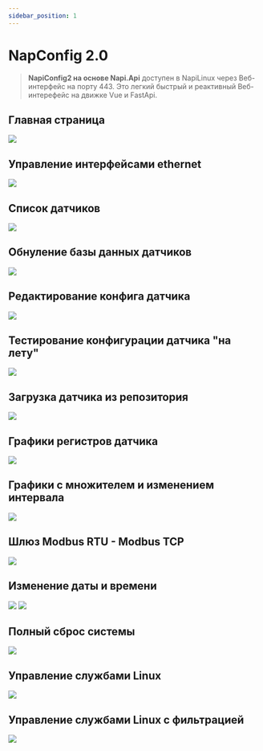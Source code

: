 ```yaml
---
sidebar_position: 1
---
```


# NapConfig 2.0

> **NapiConfig2 на основе Napi.Api** доступен в NapiLinux через Веб-интерфейс на порту 443. Это легкий быстрый и реактивный Веб-интерефейс на движке Vue и FastApi.

## Главная страница

![](img-0.2.1/main-0.2.1.jpg)

## Управление интерфейсами ethernet

![](img-0.2.1/net-0.2.1.jpg)

## Список датчиков

![](img-0.2.1/sensors-0.2.1.jpg)

## Обнуление базы данных датчиков

![](img-0.2.1/bdclean-0.2.1.jpg)

## Редактирование конфига датчика

![](img-0.2.1/sensors-edit-0.2.1.jpg)

## Тестирование конфигурации датчика "на лету"

![](img-0.2.1/sensors-test-0.2.1.jpg)

## Загрузка датчика из репозитория

![](img-0.2.1/sensors-repo-0.2.1.jpg)

## Графики регистров датчика

![](img-0.2.1/graph2k-0.2.1.jpg)

## Графики с множителем и изменением интервала

![](img-0.2.1/graph3k-0.2.1.jpg)

## Шлюз Modbus RTU - Modbus TCP

![](img-0.2.1/mgate-0.2.1.jpg)

## Изменение даты и времени

![](img-0.2.1/time-0.2.1.jpg)
![](img-0.2.1/time2-0.2.1.jpg)

## Полный сброс системы

![](img-0.2.1/reset-0.2.1.jpg)

## Управление службами Linux

![](img-0.2.1/services-0.2.1.jpg)

## Управление службами Linux с фильтрацией

![](img-0.2.1/services-filtered-0.2.1.jpg)
